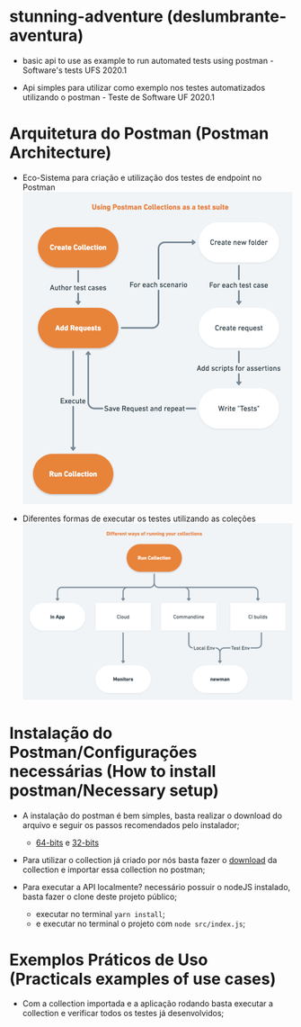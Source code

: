 # stunning-adventure (deslumbrante-aventura)

* basic api to use as example to run automated tests using postman - Software's tests UFS 2020.1

* Api simples para utilizar como exemplo nos testes automatizados utilizando o postman - Teste de Software UF 2020.1

# Arquitetura do Postman (Postman Architecture)

- Eco-Sistema para criação e utilização dos testes de endpoint no Postman
  ![postman_architecture](https://github.com/chicofariasneto/stunning-adventure/blob/main/src/assets/postman_architecture.png)

- Diferentes formas de executar os testes utilizando as coleções
  ![postman_architecture](https://github.com/chicofariasneto/stunning-adventure/blob/main/src/assets/postman_architecture2.png)
  
# Instalação do Postman/Configurações necessárias (How to install postman/Necessary setup)

- A instalação do postman é bem simples, basta realizar o download do arquivo e seguir os passos recomendados pelo instalador;
    - [64-bits](https://dl.pstmn.io/download/latest/win64) e [32-bits](https://dl.pstmn.io/download/latest/win32)
    
- Para utilizar o collection já criado por nós basta fazer o [download](https://github.com/chicofariasneto/stunning-adventure/blob/main/src/assets/API%20Adventurers%20-%20Software%20Test.postman_collection.json) da collection e importar essa collection no postman;

- Para executar a API localmente? necessário possuir o nodeJS instalado, basta fazer o clone deste projeto público;
  - executar no terminal ```yarn install```;
  - e executar no terminal o projeto com ```node src/index.js```;
  
# Exemplos Práticos de Uso (Practicals examples of use cases)

- Com a collection importada e a aplicação rodando basta executar a collection e verificar todos os testes já desenvolvidos;